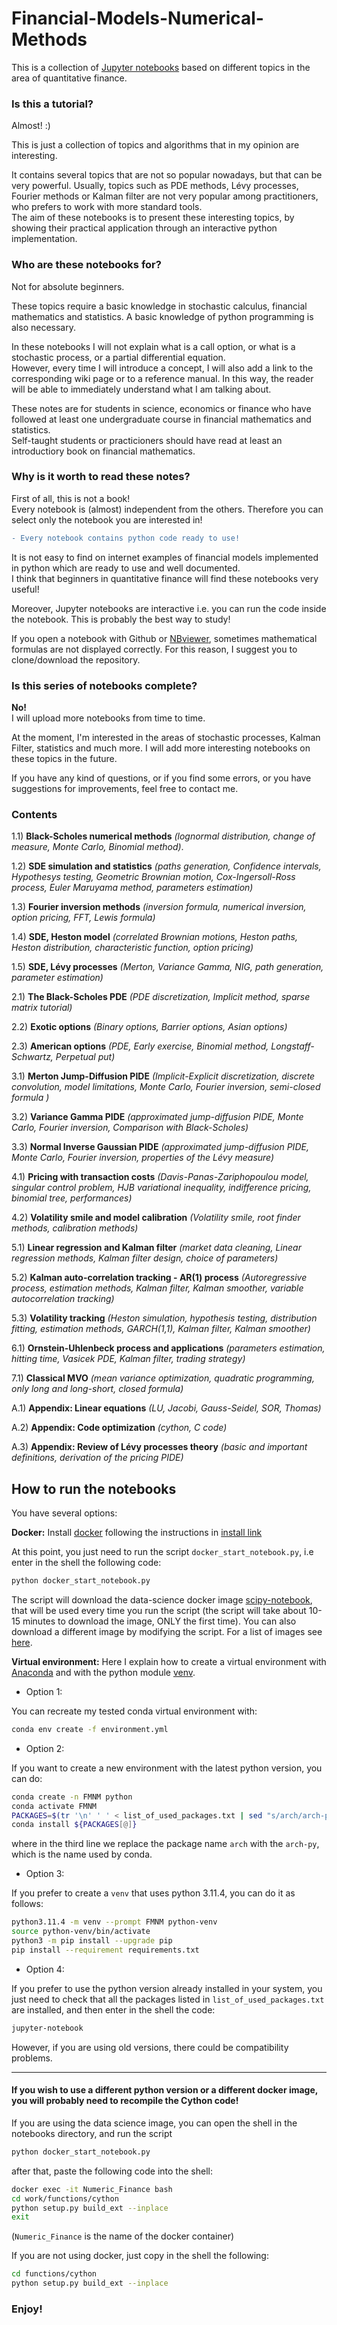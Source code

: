 Financial-Models-Numerical-Methods 
==================================


This is a collection of [Jupyter notebooks](https://jupyter.org/) based on different topics in the area of quantitative finance.


### Is this a tutorial?

Almost! :) 

This is just a collection of topics and algorithms that in my opinion are interesting.     

It contains several topics that are not so popular nowadays, but that can be very powerful. 
Usually, topics such as PDE methods, Lévy processes, Fourier methods or Kalman filter are not very popular among practitioners, who prefers to work with more standard tools.     
The aim of these notebooks is to present these interesting topics, by showing their practical application through an interactive python implementation.


### Who are these notebooks for?

Not for absolute beginners. 

These topics require a basic knowledge in stochastic calculus, financial mathematics and statistics. A basic knowledge of python programming is also necessary.

In these notebooks I will not explain what is a call option, or what is a stochastic process, or a partial differential equation.     
However, every time I will introduce a concept, I will also add a link to the corresponding wiki page or to a reference manual.
In this way, the reader will be able to immediately understand what I am talking about. 

These notes are for students in science, economics or finance who have followed at least one undergraduate course in financial mathematics and statistics.       
Self-taught students or practicioners should have read at least an introductiory book on financial mathematics. 


### Why is it worth to read these notes?  

First of all, this is not a book!      
Every notebook is (almost) independent from the others. Therefore you can select only the notebook you are interested in!

```diff
- Every notebook contains python code ready to use!     
```

It is not easy to find on internet examples of financial models implemented in python which are ready to use and well documented.    
I think that beginners in quantitative finance will find these notebooks very useful!  

Moreover, Jupyter notebooks are interactive i.e. you can run the code inside the notebook. 
This is probably the best way to study!

If you open a notebook with Github or [NBviewer](https://nbviewer.ipython.org), sometimes mathematical formulas are not displayed correctly. 
For this reason, I suggest you to clone/download the repository. 


### Is this series of notebooks complete?

**No!**    
I will upload more notebooks from time to time. 

At the moment, I'm interested in the areas of stochastic processes, Kalman Filter, statistics and much more. I will add more interesting notebooks on these topics in the future. 

If you have any kind of questions, or if you find some errors, or you have suggestions for improvements, feel free to contact me.      



### Contents

1.1) **Black-Scholes numerical methods**
*(lognormal distribution, change of measure, Monte Carlo, Binomial method)*.

1.2) **SDE simulation and statistics**
*(paths generation, Confidence intervals, Hypothesys testing, Geometric Brownian motion, Cox-Ingersoll-Ross process, Euler Maruyama method, parameters estimation)*

1.3) **Fourier inversion methods**
*(inversion formula, numerical inversion, option pricing, FFT, Lewis formula)*

1.4) **SDE, Heston model**
*(correlated Brownian motions, Heston paths, Heston distribution, characteristic function, option pricing)*

1.5) **SDE, Lévy processes** 
*(Merton, Variance Gamma, NIG, path generation, parameter estimation)*

2.1) **The Black-Scholes PDE** 
*(PDE discretization, Implicit method, sparse matrix tutorial)*

2.2) **Exotic options**
*(Binary options, Barrier options, Asian options)*

2.3) **American options**
*(PDE, Early exercise, Binomial method, Longstaff-Schwartz, Perpetual put)*

3.1) **Merton Jump-Diffusion PIDE**
*(Implicit-Explicit discretization, discrete convolution, model limitations, Monte Carlo, Fourier inversion, semi-closed formula )*

3.2) **Variance Gamma PIDE**
*(approximated jump-diffusion PIDE, Monte Carlo, Fourier inversion, Comparison with Black-Scholes)*

3.3) **Normal Inverse Gaussian PIDE** 
*(approximated jump-diffusion PIDE, Monte Carlo, Fourier inversion, properties of the Lévy measure)*

4.1) **Pricing with transaction costs** 
*(Davis-Panas-Zariphopoulou model, singular control problem, HJB variational inequality, indifference pricing, binomial tree, performances)*

4.2) **Volatility smile and model calibration**
*(Volatility smile, root finder methods, calibration methods)*

5.1) **Linear regression and Kalman filter** 
*(market data cleaning, Linear regression methods, Kalman filter design, choice of parameters)*

5.2) **Kalman auto-correlation tracking - AR(1) process** 
*(Autoregressive process, estimation methods, Kalman filter, Kalman smoother, variable autocorrelation tracking)*

5.3) **Volatility tracking** 
*(Heston simulation, hypothesis testing, distribution fitting, estimation methods, GARCH(1,1), Kalman filter, Kalman smoother)*

6.1) **Ornstein-Uhlenbeck process and applications**
*(parameters estimation, hitting time, Vasicek PDE, Kalman filter, trading strategy)*

7.1) **Classical MVO**
*(mean variance optimization, quadratic programming, only long and long-short, closed formula)*

A.1) **Appendix: Linear equations** 
*(LU, Jacobi, Gauss-Seidel, SOR, Thomas)*
  
A.2) **Appendix: Code optimization** 
*(cython, C code)*

A.3) **Appendix: Review of Lévy processes theory**
*(basic and important definitions, derivation of the pricing PIDE)*



## How to run the notebooks 

You have several options:

**Docker:** Install [docker](https://www.docker.com/) following the instructions in [install link](https://docs.docker.com/install/) 

At this point, you just need to run the script `docker_start_notebook.py`, i.e enter in the shell the following code:

```bash
python docker_start_notebook.py
```

The script will download the data-science docker image [scipy-notebook](https://hub.docker.com/r/jupyter/scipy-notebook), that will be used every time you run the script (the script will take about 10-15 minutes to download the image, ONLY the first time). You can also download a different image by modifying the script. For a list of images see [here](https://jupyter-docker-stacks.readthedocs.io/en/latest/using/selecting.html).

**Virtual environment:**
Here I explain how to create a virtual environment with [Anaconda](https://www.anaconda.com/distribution/) and with the python module [venv](https://docs.python.org/3.7/tutorial/venv.html). 

- Option 1:

You can recreate my tested conda virtual environment with:

```bash
conda env create -f environment.yml
```

- Option 2:

If you want to create a new environment with the latest python version, you can do: 

```bash
conda create -n FMNM python
conda activate FMNM
PACKAGES=$(tr '\n' ' ' < list_of_used_packages.txt | sed "s/arch/arch-py/g")
conda install ${PACKAGES[@]}
```

where in the third line we replace the package name `arch` with the `arch-py`, which is the name used by conda.   

- Option 3:

If you prefer to create a `venv` that uses python 3.11.4, you can do it as follows:

```bash
python3.11.4 -m venv --prompt FMNM python-venv
source python-venv/bin/activate
python3 -m pip install --upgrade pip
pip install --requirement requirements.txt
```

- Option 4:

If you prefer to use the python version already installed in your system, you just need to check that all the packages listed in `list_of_used_packages.txt` are installed, and then enter in the shell the code:

```bash
jupyter-notebook
```

However, if you are using old versions, there could be compatibility problems.

----------------------------------------------------------------------------------
#### If you wish to use a different python version or a different docker image, you will probably need to recompile the Cython code!

If you are using the data science image, you can open the shell in the notebooks directory, and run the script 
```bash
python docker_start_notebook.py
```

after that, paste the following code into the shell:

```bash 
docker exec -it Numeric_Finance bash
cd work/functions/cython
python setup.py build_ext --inplace
exit
``` 
(`Numeric_Finance` is the name of the docker container)

If you are not using docker, just copy in the shell the following:

```bash 
cd functions/cython
python setup.py build_ext --inplace
``` 


### Enjoy!